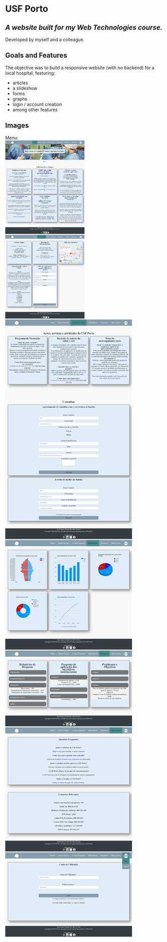 # USF Porto
## _A website built for my Web Technologies course._

Developed by myself and a colleague.

## Goals and Features
The objective was to build a responsive website (with no backend) for a local hospital, featuring:
- articles
- a slideshow
- forms
- graphs
- login / account creation
- among other features

## Images


Menu:<br>
<img src="https://github.com/gugajazz/USF_Porto/blob/master/imgs/home.png" width=50%>
<img src="https://github.com/gugajazz/USF_Porto/blob/master/imgs/quem_somos.png" width=50%>
<img src="https://github.com/gugajazz/USF_Porto/blob/master/imgs/fazemos.png" width=80%>
<img src="https://github.com/gugajazz/USF_Porto/blob/master/imgs/indicadores.png" width=80%>
<img src="https://github.com/gugajazz/USF_Porto/blob/master/imgs/recursos.png" width=80%>
<img src="https://github.com/gugajazz/USF_Porto/blob/master/imgs/apoio.png" width=80%>
<img src="https://github.com/gugajazz/USF_Porto/blob/master/imgs/login.png" width=80%>


<br><br>
